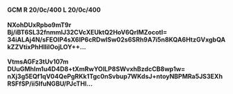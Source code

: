 #### GCM R 20/0c/400 L 20/0c/400
**NXohDUxRpbo9mT9r**<br/>**Bj/iBT6SL32fnmmlJ32CVcXEUktQ2HoV6QrIMZocotI=**<br/>**34iALAj4N/sFEOlP4sX6lP6cRDwISw02s6SRh9A7i5n8KQA6HtzGVxgbQAkZZVtixPhHlliIOojLOY++...**<br/><br/>
**VtmsAGFz3tUv107m**<br/>**DUuGMhlm1u4D4D8+tXmRwYOILP8SWvxhBzdcCB8wp1w=**<br/>**nXj3g5EQf1qV04QePgRKk1Tgc0nSvbup7WKdsJ+ntoyNBPMRa5JS3EXhRSFfSP/ii5lfuNGBU/PJcTHl...**